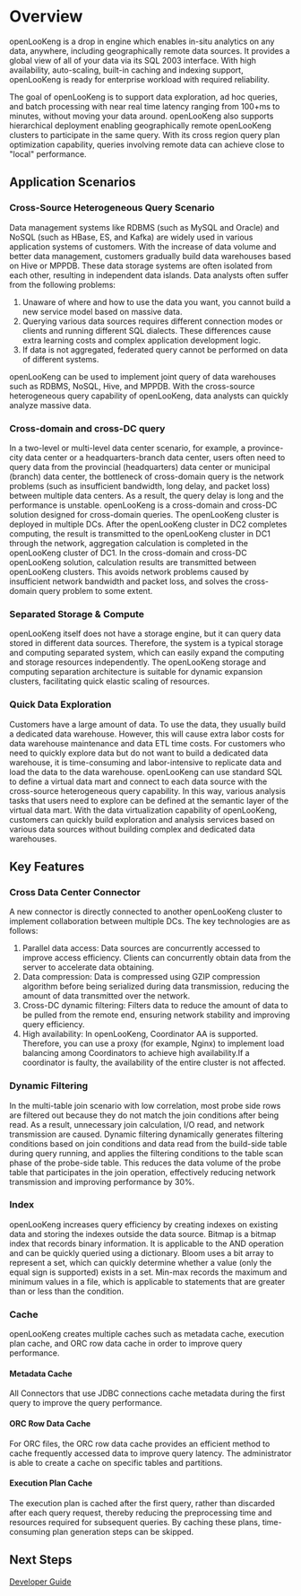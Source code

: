 # Overview 
openLooKeng is a drop in engine which enables in-situ analytics on any data, anywhere, including geographically remote data sources. It provides a global view of all of your data via its SQL 2003 interface. With high availability, auto-scaling, built-in caching and indexing support, openLooKeng is ready for enterprise workload with required reliability. 

The goal of openLooKeng is to support data exploration, ad hoc queries, and batch processing with near real time latency ranging from 100+ms to minutes, without moving your data around. openLooKeng also supports hierarchical deployment enabling geographically remote openLooKeng clusters to participate in the same query. With its cross region query plan optimization capability, queries involving remote data can achieve close to "local" performance.

## Application Scenarios

### Cross-Source Heterogeneous Query Scenario
Data management systems like RDBMS (such as MySQL and Oracle) and NoSQL (such as HBase, ES, and Kafka) are widely used in various application systems of customers. With the increase of data volume and better data management, customers gradually build data warehouses based on Hive or MPPDB. These data storage systems are often isolated from each other, resulting in independent data islands. Data analysts often suffer from the following problems:
  1. Unaware of where and how to use the data you want, you cannot build a new service model based on massive data.
  2. Querying various data sources requires different connection modes or clients and running different SQL dialects. These differences cause extra learning costs and complex application development logic.
  3. If data is not aggregated, federated query cannot be performed on data of different systems.

openLooKeng can be used to implement joint query of data warehouses such as RDBMS, NoSQL, Hive, and MPPDB. With the cross-source heterogeneous query capability of openLooKeng, data analysts can quickly analyze massive data.

### Cross-domain and cross-DC query
In a two-level or multi-level data center scenario, for example, a province-city data center or a headquarters-branch data center, users often need to query data from the provincial (headquarters) data center or municipal (branch) data center, the bottleneck of cross-domain query is the network problems (such as insufficient bandwidth, long delay, and packet loss) between multiple data centers. As a result, the query delay is long and the performance is unstable.
openLooKeng is a cross-domain and cross-DC solution designed for cross-domain queries. The openLooKeng cluster is deployed in multiple DCs. After the openLooKeng cluster in DC2 completes computing, the result is transmitted to the openLooKeng cluster in DC1 through the network, aggregation calculation is completed in the openLooKeng cluster of DC1.
In the cross-domain and cross-DC openLooKeng solution, calculation results are transmitted between openLooKeng clusters. This avoids network problems caused by insufficient network bandwidth and packet loss, and solves the cross-domain query problem to some extent.

### Separated Storage & Compute
openLooKeng itself does not have a storage engine, but it can query data stored in different data sources. Therefore, the system is a typical storage and computing separated system, which can easily expand the computing and storage resources independently.
The openLooKeng storage and computing separation architecture is suitable for dynamic expansion clusters, facilitating quick elastic scaling of resources.

### Quick Data Exploration
Customers have a large amount of data. To use the data, they usually build a dedicated data warehouse. However, this will cause extra labor costs for data warehouse maintenance and data ETL time costs. For customers who need to quickly explore data but do not want to build a dedicated data warehouse, it is time-consuming and labor-intensive to replicate data and load the data to the data warehouse.
openLooKeng can use standard SQL to define a virtual data mart and connect to each data source with the cross-source heterogeneous query capability. In this way, various analysis tasks that users need to explore can be defined at the semantic layer of the virtual data mart.
With the data virtualization capability of openLooKeng, customers can quickly build exploration and analysis services based on various data sources without building complex and dedicated data warehouses.

## Key Features
### Cross Data Center Connector
A new connector is directly connected to another openLooKeng cluster to implement collaboration between multiple DCs. The key technologies are as follows:
  1. Parallel data access: Data sources are concurrently accessed to improve access efficiency. Clients can concurrently obtain data from the server to accelerate data obtaining.
  2. Data compression: Data is compressed using GZIP compression algorithm before being serialized during data transmission, reducing the amount of data transmitted over the network.
  3. Cross-DC dynamic filtering: Filters data to reduce the amount of data to be pulled from the remote end, ensuring network stability and improving query efficiency.
  4. High availability: In openLooKeng, Coordinator AA is supported. Therefore, you can use a proxy (for example, Nginx) to implement load balancing among Coordinators to achieve high availability.If a coordinator is faulty, the availability of the entire cluster is not affected.

### Dynamic Filtering
In the multi-table join scenario with low correlation, most probe side rows are filtered out because they do not match the join conditions after being read. As a result, unnecessary join calculation, I/O read, and network transmission are caused. Dynamic filtering dynamically generates filtering conditions based on join conditions and data read from the build-side table during query running, and applies the filtering conditions to the table scan phase of the probe-side table. This reduces the data volume of the probe table that participates in the join operation, effectively reducing network transmission and improving performance by 30%.

### Index
openLooKeng increases query efficiency by creating indexes on existing data and storing the indexes outside the data source. Bitmap is a bitmap index that records binary information. It is applicable to the AND operation and can be quickly queried using a dictionary. Bloom uses a bit array to represent a set, which can quickly determine whether a value (only the equal sign is supported) exists in a set. Min-max records the maximum and minimum values in a file, which is applicable to statements that are greater than or less than the condition.

### Cache
openLooKeng creates multiple caches such as metadata cache, execution plan cache, and ORC row data cache in order to improve query performance.

#### Metadata Cache
All Connectors that use JDBC connections cache metadata during the first query to improve the query performance. 

#### ORC Row Data Cache
For ORC files, the ORC row data cache provides an efficient method to cache frequently accessed data to improve query latency. The administrator is able to create a cache on specific tables and partitions.

#### Execution Plan Cache
The execution plan is cached after the first query, rather than discarded after each query request, thereby reducing the preprocessing time and resources required for subsequent queries. By caching these plans, time-consuming plan generation steps can be skipped.

## Next Steps
[Developer Guide](hetu-docs/en/develop/_index.md)
